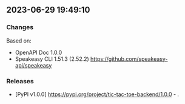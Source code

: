 

## 2023-06-29 19:49:10
### Changes
Based on:
- OpenAPI Doc 1.0.0 
- Speakeasy CLI 1.51.3 (2.52.2) https://github.com/speakeasy-api/speakeasy
### Releases
- [PyPI v1.0.0] https://pypi.org/project/tic-tac-toe-backend/1.0.0 - .